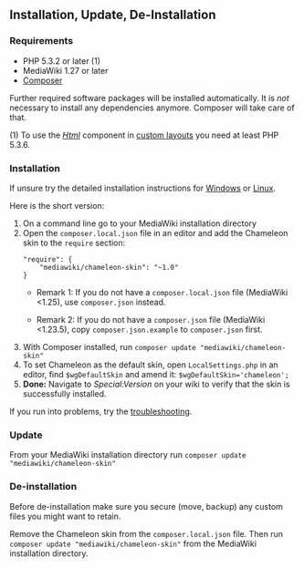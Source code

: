 ## Installation, Update, De-Installation

### Requirements

- PHP 5.3.2 or later (1)
- MediaWiki 1.27 or later
- [Composer][composer]

Further required software packages will be installed automatically. It is *not*
necessary to install any dependencies anymore. Composer will take care of that.

(1) To use the *[Html](components.md#component-html)* component in [custom
layouts](customization.md#creating-a-custom-layout) you need at least PHP 5.3.6.

### Installation

If unsure try the detailed installation instructions for
[Windows](installation-windows.md) or [Linux](installation-linux.md).

Here is the short version:

1. On a command line go to your MediaWiki installation directory
4. Open the `composer.local.json` file in an editor and add the Chameleon skin
   to the `require` section:
   ```
   "require": {
       "mediawiki/chameleon-skin": "~1.0"
   }
   ```
   * Remark 1: If you do not have a `composer.local.json` file (MediaWiki <1.25),
     use `composer.json` instead.
   
   * Remark 2: If you do not have a `composer.json` file (MediaWiki <1.23.5),
     copy `composer.json.example` to `composer.json` first.
3. With Composer installed, run
   `composer update "mediawiki/chameleon-skin"`
4. To set Chameleon as the default skin, open `LocalSettings.php` in an editor,
   find `$wgDefaultSkin` and amend it: `$wgDefaultSkin='chameleon';`
5. __Done:__ Navigate to _Special:Version_ on your wiki to verify that the skin
   is successfully installed.

If you run into problems, try the
[troubleshooting](installation-troubleshooting.md).

### Update

From your MediaWiki installation directory run `composer update
"mediawiki/chameleon-skin"`

### De-installation

Before de-installation make sure you secure (move, backup) any custom files you
might want to retain.

Remove the Chameleon skin from the `composer.local.json` file. Then run
`composer update "mediawiki/chameleon-skin"` from the MediaWiki installation
directory.

[composer]: https://getcomposer.org/
